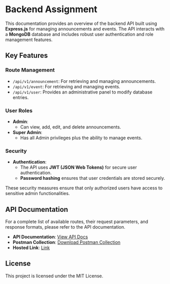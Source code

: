 # Backend Assignment

This documentation provides an overview of the backend API built using **Express.js** for managing announcements and events. The API interacts with a **MongoDB** database and includes robust user authentication and role management features.

## Key Features

### Route Management
- `/api/v1/announcement`: For retrieving and managing announcements.
- `/api/v1/event`: For retrieving and managing events.
- `/api/v1/user`: Provides an administrative panel to modify database entries.

### User Roles
- **Admin**: 
  - Can view, add, edit, and delete announcements.
- **Super Admin**: 
  - Has all Admin privileges plus the ability to manage events.

### Security
- **Authentication**: 
  - The API uses **JWT (JSON Web Tokens)** for secure user authentication.
  - **Password hashing** ensures that user credentials are stored securely.
  
These security measures ensure that only authorized users have access to sensitive admin functionalities.

## API Documentation

For a complete list of available routes, their request parameters, and response formats, please refer to the API documentation.

- **API Documentation**: [View API Docs](https://documenter.getpostman.com/view/29611512/2sAXxMfD5J#intro)
- **Postman Collection**: [Download Postman Collection](https://crimson-eclipse-905734.postman.co/workspace/my-space~085f277d-4821-4b8c-9d57-8064e65bacba/collection/29611512-5e28b939-db09-4484-877b-37d193bd0348?action=share&creator=29611512)
- **Hosted Link**: [Link](https://backend-assignment-m1w4.onrender.com)

## License
This project is licensed under the MIT License.
